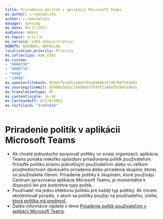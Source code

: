 ```yaml
---
title: Priradenie politík v aplikácii Microsoft Teams
ms.author: v-smandalika
author: v-smandalika
manager: dansimp
ms.date: 03/17/2021
audience: Admin
ms.topic: article
ms.service: o365-administration
ROBOTS: NOINDEX, NOFOLLOW
localization_priority: Priority
ms.collection: Adm_O365
ms.custom:
- "9000730"
- "9000734"
- "9466"
- "10006"
ms.openlocfilehash: 95941fec4951a0e5f01e4984b157d6760f542943
ms.sourcegitcommit: db908b3da2c7a6508a77bf4f2c80afb294fadbd1
ms.translationtype: HT
ms.contentlocale: sk-SK
ms.lasthandoff: 03/29/2021
ms.locfileid: "51401814"
---
```

# <a name="assign-policies-in-microsoft-teams"></a>Priradenie politík v aplikácii Microsoft Teams

- Ak chcete jednoducho spravovať politiky vo svojej organizácii, aplikácia Teams ponúka niekoľko spôsobov priraďovania politík používateľom. Priraďte politiku priamo jednotlivým používateľom alebo vo veľkom prostredníctvom dávkového priradenia alebo priradenia skupine, ktorej sú používatelia členmi.  Priradenie politiky k skupinám, ktoré používajú Centrum spravovania aplikácie Microsoft Teams, je momentálne k dispozícii len pre konkrétne typy politík. 
- Používateľ má jednu efektívnu politiku pre každý typ politiky. Ak chcete skontrolovať poradie, v akom sa politiky použijú na používateľov, zistite, [ktorá politika má prednosť.](https://docs.microsoft.com/microsoftteams/assign-policies#which-policy-takes-precedence)
- Ďalšie informácie nájdete v téme [Priradenie politík používateľom v aplikácii Microsoft Teams](https://docs.microsoft.com/microsoftteams/assign-policies).
